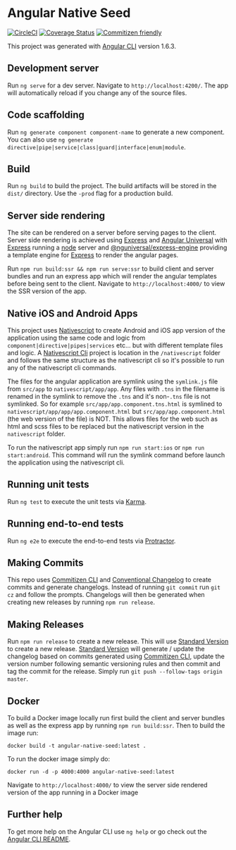 # Angular Native Seed

[![CircleCI][circleci-badge]][circleci]
[![Coverage Status][coveralls-badge]][coveralls]
[![Commitizen friendly][commitizen-badge]][commitizen]

This project was generated with [Angular CLI](https://github.com/angular/angular-cli) version 1.6.3.

## Development server

Run `ng serve` for a dev server. Navigate to `http://localhost:4200/`. The app will automatically reload if you change any of the source files.

## Code scaffolding

Run `ng generate component component-name` to generate a new component. You can also use `ng generate directive|pipe|service|class|guard|interface|enum|module`.

## Build

Run `ng build` to build the project. The build artifacts will be stored in the `dist/` directory. Use the `-prod` flag for a production build.

## Server side rendering

The site can be rendered on a server before serving pages to the client. Server side rendering is achieved using [Express][express] and [Angular Universal][angular-universal] with [Express][express] running a [node][nodejs] server and [@nguniversal/express-engine][@nguniversal] providing a template engine for [Express][express] to render the angular pages.

Run `npm run build:ssr && npm run serve:ssr` to build client and server bundles and run an express app which will render the angular templates before being sent to the client. Navigate to `http://localhost:4000/` to view the SSR version of the app.


## Native iOS and Android Apps

This project uses [Nativescript][nativescript] to create Android and iOS app version of the application using the same code and logic from `component|directive|pipes|services` etc... but with different template files and logic. A [Nativescript Cli][nativescript] project is location in the `/nativescript` folder and follows the same structure as the nativescript cli so it's possible to run any of the nativescript cli commands.

The files for the angular application are symlink using the `symlink.js` file from `src/app` to `nativescript/app/app`. Any files with `.tns` in the filename is renamed in the symlink to remove the `.tns` and it's non-`.tns` file is not symlinked. So for example `src/app/app.component.tns.html` is symlined to `nativescript/app/app/app.component.html` but `src/app/app.component.html` (the web version of the file) is NOT. This allows files for the web such as html and scss files to be replaced but the nativescript version in the `nativescript` folder.

To run the nativescript app simply run `npm run start:ios` or `npm run start:android`. This command will run the symlink command before launch the application using the nativescript cli.


## Running unit tests

Run `ng test` to execute the unit tests via [Karma][karma].

## Running end-to-end tests

Run `ng e2e` to execute the end-to-end tests via [Protractor][protractor].

## Making Commits

This repo uses [Commitizen CLI][commitizen] and [Conventional Changelog][conventional-changelog] to create commits and generate changelogs. Instead of running `git commit` run `git cz` and follow the prompts. Changelogs will then be generated when creating new releases by running `npm run release`.

## Making Releases

Run `npm run release` to create a new release. This will use [Standard Version][standard-version] to create a new release. [Standard Version][standard-version] will generate / update the changelog based on commits generated using [Commitizen CLI][commitizen], update the version number following semantic versioning rules and then commit and tag the commit for the release. Simply run `git push --follow-tags origin master`.

## Docker

To build a Docker image locally run first build the client and server bundles as well as the express app by running `npm run build:ssr`. Then to build the image run:

```
docker build -t angular-native-seed:latest .
```

To run the docker image simply do:

```
docker run -d -p 4000:4000 angular-native-seed:latest
```

Navigate to `http://localhost:4000/` to view the server side rendered version of the app running in a Docker image



## Further help

To get more help on the Angular CLI use `ng help` or go check out the [Angular CLI README][angular-cli-readme].

[circleci]:https://circleci.com/gh/edoparearyee/angular-native-seed
[circleci-badge]:https://circleci.com/gh/edoparearyee/angular-native-seed.svg?style=shield
[coveralls]:https://coveralls.io/github/edoparearyee/angular-native-seed?branch=master
[coveralls-badge]:https://coveralls.io/repos/github/edoparearyee/angular-native-seed/badge.svg?branch=master
[commitizen]:http://commitizen.github.io/cz-cli/
[commitizen-badge]:https://img.shields.io/badge/commitizen-friendly-brightgreen.svg
[conventional-changelog]:https://github.com/conventional-changelog/conventional-changelog
[standard-version]:https://github.com/conventional-changelog/standard-version
[Karma]:https://karma-runner.github.io
[Protractor]:http://www.protractortest.org/
[angular-cli]:https://github.com/angular/angular-cli
[angular-cli-readme]:https://github.com/angular/angular-cli/blob/master/README.md
[express]:https://expressjs.com/
[angular-universal]:https://github.com/angular/universal
[@nguniversal]:https://github.com/angular/universal/tree/master/modules/express-engine
[nodejs]:https://nodejs.org/en/
[nativescript]:https://www.nativescript.org/

